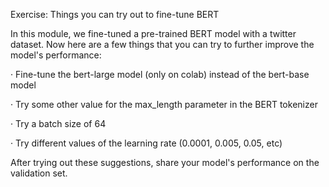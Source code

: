 Exercise: Things you can try out to fine-tune BERT


In this module, we fine-tuned a pre-trained BERT model with a twitter dataset. Now here are a few things that you can try to further improve the model's performance:

· Fine-tune the bert-large model (only on colab) instead of the bert-base model

· Try some other value for the max_length parameter in the BERT tokenizer

· Try a batch size of 64

· Try different values of the learning rate (0.0001, 0.005, 0.05, etc)

After trying out these suggestions, share your model's performance on the validation set.
